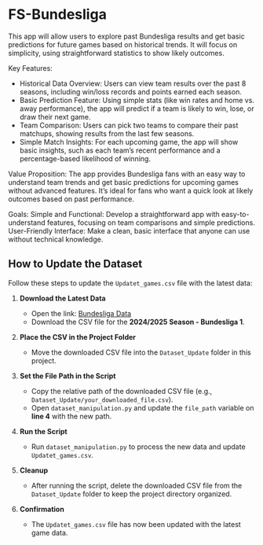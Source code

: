 # FS-Bundesliga

This app will allow users to explore past Bundesliga results and get basic predictions for future games based on historical trends. It will focus on simplicity, using straightforward statistics to show likely outcomes.

Key Features:
- Historical Data Overview: Users can view team results over the past 8 seasons, including win/loss records and points earned each season.
- Basic Prediction Feature: Using simple stats (like win rates and home vs. away performance), the app will predict if a team is likely to win, lose, or draw their next game.
- Team Comparison: Users can pick two teams to compare their past matchups, showing results from the last few seasons.
- Simple Match Insights: For each upcoming game, the app will show basic insights, such as each team’s recent performance and a percentage-based likelihood of winning.

Value Proposition:
The app provides Bundesliga fans with an easy way to understand team trends and get basic predictions for upcoming games without advanced features. It’s ideal for fans who want a quick look at likely outcomes based on past performance.

Goals:
Simple and Functional: Develop a straightforward app with easy-to-understand features, focusing on team comparisons and simple predictions.
User-Friendly Interface: Make a clean, basic interface that anyone can use without technical knowledge.

## How to Update the Dataset

Follow these steps to update the `Updatet_games.csv` file with the latest data:

1. **Download the Latest Data**
   - Open the link: [Bundesliga Data](https://www.football-data.co.uk/germanym.php)
   - Download the CSV file for the **2024/2025 Season - Bundesliga 1**.

2. **Place the CSV in the Project Folder**
   - Move the downloaded CSV file into the `Dataset_Update` folder in this project.

3. **Set the File Path in the Script**
   - Copy the relative path of the downloaded CSV file (e.g., `Dataset_Update/your_downloaded_file.csv`).
   - Open `dataset_manipulation.py` and update the `file_path` variable on **line 4** with the new path.

4. **Run the Script**
   - Run `dataset_manipulation.py` to process the new data and update `Updatet_games.csv`.

5. **Cleanup**
   - After running the script, delete the downloaded CSV file from the `Dataset_Update` folder to keep the project directory organized.

6. **Confirmation**
   - The `Updatet_games.csv` file has now been updated with the latest game data.

